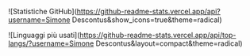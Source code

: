 ![Statistiche GitHub](https://github-readme-stats.vercel.app/api?username=Simone Descontus&show_icons=true&theme=radical)

![Linguaggi più usati](https://github-readme-stats.vercel.app/api/top-langs/?username=Simone Descontus&layout=compact&theme=radical)
